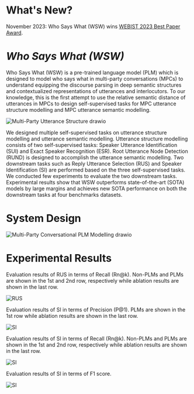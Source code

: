  # What's New?
 November 2023: Who Says What (WSW) wins [WEBIST 2023 Best Paper Award](https://webist.scitevents.org/PreviousAwards.aspx).

# <i> Who Says What (WSW) </i>
Who Says What (WSW) is a pre-trained language model (PLM) which is designed to model who says what in multi-party conversations (MPCs) to understand equipping the discourse parsing in deep semantic structures and contextualized representations of utterances and interlocutors. To our knowledge, this is the first attempt to use the relative semantic distance of utterances in MPCs to design self-supervised tasks for MPC utterance structure modelling and MPC utterance semantic modelling. 

![Multi-Party Utterance Structure drawio](https://github.com/CyraxSector/WSW/assets/4902204/8e2005f8-7a0c-40c5-967c-5933526609c1)

We designed multiple self-supervised tasks on utterance structure modelling and utterance semantic modelling. Utterance structure modelling consists of two self-supervised tasks: Speaker Utterance Identification (SUI) and Exact Speaker Recognition (ESR). Root Utterance Node Detection (RUND) is designed to accomplish the utterance semantic modelling. Two downstream tasks such as Reply Utterance Selection (RUS) and Speaker Identification (SI) are performed based on the three self-supervised tasks. We conducted few experiments to evaluate the two downstream tasks. Experimental results show that WSW outperforms state-of-the-art (SOTA) models by large margins and achieves new SOTA performance on both the downstream tasks at four benchmarks datasets.
 
 # System Design 
![Multi-Party Conversational PLM Modelling drawio](https://github.com/CyraxSector/WSW/assets/4902204/9f601374-8bf3-426e-ac25-127bcdad35b3)

 # Experimental Results
 Evaluation results of RUS in terms of Recall (Rn@k). Non-PLMs and PLMs are shown in the 1st and 2nd row, respectively while ablation results are shown in the last row. 
 
![RUS](https://github.com/CyraxSector/WSW/assets/4902204/bc7c9be2-7793-49a7-b9cb-6e778e841d47)

Evaluation results of SI in terms of Precision (P@1). PLMs are shown in the 1st row while ablation results are shown in the last row.

![SI](https://github.com/CyraxSector/WSW/assets/4902204/fb68a409-4656-44ad-b17a-b132efe26caa)

Evaluation results of SI in terms of Recall (Rn@k). Non-PLMs and PLMs are shown in the 1st and 2nd row, respectively while ablation results are shown in the last row.

![SI](https://github.com/CyraxSector/WSW/assets/4902204/395b26ab-14d0-45dc-a0f4-68dc958a7c05)

Evaluation results of SI in terms of F1 score.

![SI](https://github.com/CyraxSector/WSW/assets/4902204/4be13b5b-a209-46fc-96f4-6065ea11a397)
